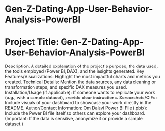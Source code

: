 # Gen-Z-Dating-App-User-Behavior-Analysis-PowerBI

# Project Title: Gen-Z-Dating-App-User-Behavior-Analysis-PowerBI
Description: A detailed explanation of the project's purpose, the data used, the tools employed (Power BI, DAX), and the insights generated.
Key Features/Visualizations: Highlight the most impactful charts and metrics you created.
Technical Details: Mention the data sources, any data cleaning or transformation steps, and specific DAX measures you used.
Installation/Usage (if applicable): If someone wants to replicate your work (e.g., with a sample dataset), provide clear instructions.
Screenshots/GIFs: Include visuals of your dashboard to showcase your work directly in the README.
Author/Contact Information: Om Dalavi 
Power BI File (.pbix): Include the Power BI file itself so others can explore your dashboard. (Important: If the data is sensitive, anonymize it or provide a sample dataset.)


